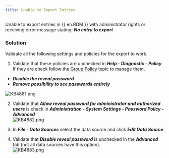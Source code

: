 ```yaml
---
title: Unable to Export Entries
---
```

Unable to export entries in {{ en.RDM }} with administrator rights or receiving error message stating: ***No entry to export***

### Solution

Validate all the following settings and policies for the export to work.

1. Validate that these policies are unchecked in ***Help - Diagnostic - Policy*** If they are check follow the [Group Policy](/kb/remote-desktop-manager/how-to-articles/group-policies/) topic to manage them.  

* ***Disable the reveal password***
* ***Remove possibility to see passwords entirely***  

![KB4881.png](/img/en/kb/KB4881.png)

2. Validate that ***Allow reveal password for administrator and authorized users*** is check in ***Administration - System Settings - Password Policy - Advanced***  
![KB4882.png](/img/en/kb/KB4882.png)

3. In ***File - Data Sources*** select the data source and click ***Edit Data Source***
1. Validate that ***Disable reveal password*** is unchecked in the ***Advanced*** tab (not all data sources have this option).  
![KB4883.png](/img/en/kb/KB4883.png)
